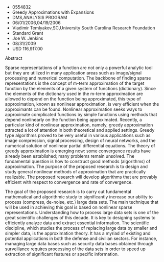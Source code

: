 
* 0554832
* Greedy Approximations with Expansions
* DMS,ANALYSIS PROGRAM
* 06/01/2006,04/19/2006
* Vladimir Temlyakov,SC,University South Carolina Research Foundation
* Standard Grant
* Joe W. Jenkins
* 08/31/2009
* USD 116,917.00

Abstract

Sparse representations of a function are not only a powerful analytic tool but
they are utilized in many application areas such as image/signal processing and
numerical computation. The backbone of finding sparse representations is the
concept of m-term approximation of the target function by the elements of a
given system of functions (dictionary). Since the elements of the dictionary
used in the m-term approximation are allowed to depend on the function being
approximated, this type of approximation, known as nonlinear approximation, is
very efficient when the approximants can be found. Nonlinear approximation seeks
ways to approximate complicated functions by simple functions using methods that
depend nonlinearly on the function being approximated. Recently, a particular
kind of nonlinear approximation, namely, greedy approximation attracted a lot of
attention in both theoretical and applied settings. Greedy type algorithms
proved to be very useful in various applications such as image compression,
signal processing, design of neural networks, and the numerical solution of
nonlinear partial differential equations. The theory of greedy approximation is
emerging now: some convergence results have already been established; many
problems remain unsolved. The fundamental question is how to construct good
methods (algorithms) of approximation. The purpose of the proposed research is
to design and study general nonlinear methods of approximation that are
practically realizable. The proposed research will develop algorithms that are
provably efficient with respect to convergence and rate of convergence.

The goal of the proposed research is to carry out fundamental mathematical and
algorithmic study to significantly increase our ability to process (compress,
de-noise, etc.) large data sets. The main technique that will be used in
achieving this goal is based on nonlinear sparse representations. Understanding
how to process large data sets is one of the great scientific challenges of this
decade. It is key to designing systems to efficiently analyze data and extract
essential information. The scientific discipline, which studies the process of
replacing large data by smaller and simpler data, is the approximation theory.
It has a myriad of existing and potential applications in both the defense and
civilian sectors. For instance, managing large data bases such as security data
bases obtained through surveillance requires processing of the data sets in
order to speed up extraction of significant features or specific information.


